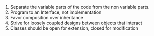 1. Separate the variable parts of the code from the non variable parts.
2. Program to an Interface, not implementation
3. Favor composition over inheritance
4. Strive for loosely coupled designs between objects that interact
5. Classes should be open for extension, closed for modification


